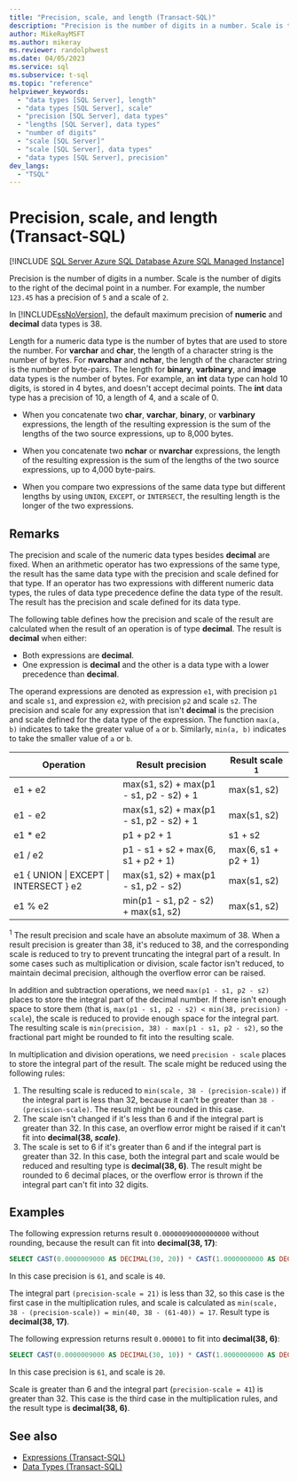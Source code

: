 ```yaml
---
title: "Precision, scale, and length (Transact-SQL)"
description: "Precision is the number of digits in a number. Scale is the number of digits to the right of the decimal point in a number."
author: MikeRayMSFT
ms.author: mikeray
ms.reviewer: randolphwest
ms.date: 04/05/2023
ms.service: sql
ms.subservice: t-sql
ms.topic: "reference"
helpviewer_keywords:
  - "data types [SQL Server], length"
  - "data types [SQL Server], scale"
  - "precision [SQL Server], data types"
  - "lengths [SQL Server], data types"
  - "number of digits"
  - "scale [SQL Server]"
  - "scale [SQL Server], data types"
  - "data types [SQL Server], precision"
dev_langs:
  - "TSQL"
---
```

# Precision, scale, and length (Transact-SQL)

[!INCLUDE [SQL Server Azure SQL Database Azure SQL Managed Instance](../../includes/applies-to-version/sql-asdb-asdbmi.md)]

Precision is the number of digits in a number. Scale is the number of digits to the right of the decimal point in a number. For example, the number `123.45` has a precision of `5` and a scale of `2`.

In [!INCLUDE[ssNoVersion](../../includes/ssnoversion-md.md)], the default maximum precision of **numeric** and **decimal** data types is 38.

Length for a numeric data type is the number of bytes that are used to store the number. For **varchar** and **char**, the length of a character string is the number of bytes. For **nvarchar** and **nchar**, the length of the character string is the number of byte-pairs. The length for **binary**, **varbinary**, and **image** data types is the number of bytes. For example, an **int** data type can hold 10 digits, is stored in 4 bytes, and doesn't accept decimal points. The **int** data type has a precision of 10, a length of 4, and a scale of 0.

- When you concatenate two **char**, **varchar**, **binary**, or **varbinary** expressions, the length of the resulting expression is the sum of the lengths of the two source expressions, up to 8,000 bytes.

- When you concatenate two **nchar** or **nvarchar** expressions, the length of the resulting expression is the sum of the lengths of the two source expressions, up to 4,000 byte-pairs.

- When you compare two expressions of the same data type but different lengths by using `UNION`, `EXCEPT`, or `INTERSECT`, the resulting length is the longer of the two expressions.

## Remarks

The precision and scale of the numeric data types besides **decimal** are fixed. When an arithmetic operator has two expressions of the same type, the result has the same data type with the precision and scale defined for that type. If an operator has two expressions with different numeric data types, the rules of data type precedence define the data type of the result. The result has the precision and scale defined for its data type.

The following table defines how the precision and scale of the result are calculated when the result of an operation is of type **decimal**. The result is **decimal** when either:

- Both expressions are **decimal**.
- One expression is **decimal** and the other is a data type with a lower precedence than **decimal**.

The operand expressions are denoted as expression `e1`, with precision `p1` and scale `s1`, and expression `e2`, with precision `p2` and scale `s2`. The precision and scale for any expression that isn't **decimal** is the precision and scale defined for the data type of the expression. The function `max(a, b)` indicates to take the greater value of `a` or `b`. Similarly, `min(a, b)` indicates to take the smaller value of `a` or `b`.

| Operation | Result precision | Result scale <sup>1</sup> |
| --- | --- | --- |
| e1 + e2 | max(s1, s2) + max(p1 - s1, p2 - s2) + 1 | max(s1, s2) |
| e1 - e2 | max(s1, s2) + max(p1 - s1, p2 - s2) + 1 | max(s1, s2) |
| e1 * e2 | p1 + p2 + 1 | s1 + s2 |
| e1 / e2 | p1 - s1 + s2 + max(6, s1 + p2 + 1) | max(6, s1 + p2 + 1) |
| e1 { UNION &#124; EXCEPT &#124; INTERSECT } e2 | max(s1, s2) + max(p1 - s1, p2 - s2) | max(s1, s2) |
| e1 % e2 | min(p1 - s1, p2 - s2) + max(s1, s2) | max(s1, s2) |

<sup>1</sup> The result precision and scale have an absolute maximum of 38. When a result precision is greater than 38, it's reduced to 38, and the corresponding scale is reduced to try to prevent truncating the integral part of a result. In some cases such as multiplication or division, scale factor isn't reduced, to maintain decimal precision, although the overflow error can be raised.

In addition and subtraction operations, we need `max(p1 - s1, p2 - s2)` places to store the integral part of the decimal number. If there isn't enough space to store them (that is, `max(p1 - s1, p2 - s2) < min(38, precision) - scale`), the scale is reduced to provide enough space for the integral part. The resulting scale is `min(precision, 38) - max(p1 - s1, p2 - s2)`, so the fractional part might be rounded to fit into the resulting scale.

In multiplication and division operations, we need `precision - scale` places to store the integral part of the result. The scale might be reduced using the following rules:

1. The resulting scale is reduced to `min(scale, 38 - (precision-scale))` if the integral part is less than 32, because it can't be greater than `38 - (precision-scale)`. The result might be rounded in this case.
1. The scale isn't changed if it's less than 6 and if the integral part is greater than 32. In this case, an overflow error might be raised if it can't fit into **decimal(38, *scale*)**.
1. The scale is set to 6 if it's greater than 6 and if the integral part is greater than 32. In this case, both the integral part and scale would be reduced and resulting type is **decimal(38, 6)**. The result might be rounded to 6 decimal places, or the overflow error is thrown if the integral part can't fit into 32 digits.

## Examples

The following expression returns result `0.00000090000000000` without rounding, because the result can fit into **decimal(38, 17)**:

```sql
SELECT CAST(0.0000009000 AS DECIMAL(30, 20)) * CAST(1.0000000000 AS DECIMAL(30, 20)) [decimal(38, 17)];
```

In this case precision is `61`, and scale is `40`.

The integral part `(precision-scale = 21)` is less than 32, so this case is the first case in the multiplication rules, and scale is calculated as `min(scale, 38 - (precision-scale)) = min(40, 38 - (61-40)) = 17`. Result type is **decimal(38, 17)**.

The following expression returns result `0.000001` to fit into **decimal(38, 6)**:

```sql
SELECT CAST(0.0000009000 AS DECIMAL(30, 10)) * CAST(1.0000000000 AS DECIMAL(30, 10)) [decimal(38, 6)];
```

In this case precision is `61`, and scale is `20`.

Scale is greater than 6 and the integral part (`precision-scale = 41`) is greater than 32. This case is the third case in the multiplication rules, and the result type is **decimal(38, 6)**.

## See also

- [Expressions (Transact-SQL)](../../t-sql/language-elements/expressions-transact-sql.md)
- [Data Types (Transact-SQL)](../../t-sql/data-types/data-types-transact-sql.md)
